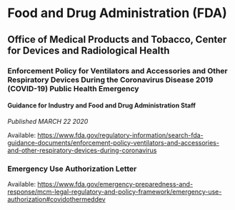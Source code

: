 # Food and Drug Administration (FDA)

## Office of Medical Products and Tobacco, Center for Devices and Radiological Health

### Enforcement Policy for Ventilators and Accessories and Other Respiratory Devices During the Coronavirus Disease 2019 (COVID-19) Public Health Emergency

#### Guidance for Industry and Food and Drug Administration Staff

*Published MARCH 22 2020*

Available: https://www.fda.gov/regulatory-information/search-fda-guidance-documents/enforcement-policy-ventilators-and-accessories-and-other-respiratory-devices-during-coronavirus

### Emergency Use Authorization Letter

Available: https://www.fda.gov/emergency-preparedness-and-response/mcm-legal-regulatory-and-policy-framework/emergency-use-authorization#covidothermeddev